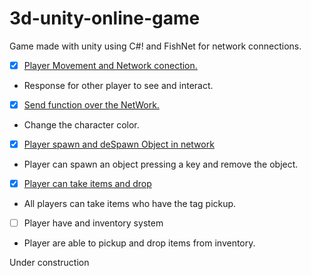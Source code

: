 # 3d-unity-online-game
Game made with unity using C#! and FishNet for network connections.

- [x] [Player Movement and Network conection.](https://github.com/Underewarrr/3d-unity-online-game/pull/1)
* Response for other player to see and interact.
- [x] [Send function over the NetWork.](https://github.com/Underewarrr/3d-unity-online-game/pull/2)
* Change the character color.
- [x] [Player spawn and deSpawn Object in network](https://github.com/Underewarrr/3d-unity-online-game/pull/3)
* Player can spawn an object pressing a key and remove the object.
- [x] [Player can take items and drop](https://github.com/Underewarrr/3d-unity-online-game/pull/4)
* All players can take items who have the tag pickup.
- [ ] Player have and inventory system
* Player are able to pickup and drop items from inventory.

Under construction
